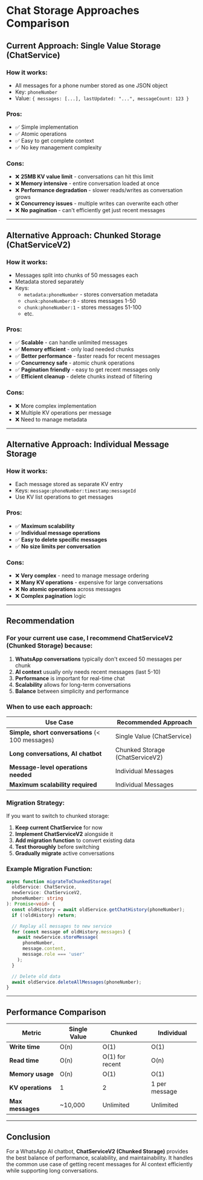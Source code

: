 # Chat Storage Approaches Comparison

## Current Approach: Single Value Storage (ChatService)

### How it works:
- All messages for a phone number stored as one JSON object
- Key: `phoneNumber`
- Value: `{ messages: [...], lastUpdated: "...", messageCount: 123 }`

### Pros:
- ✅ Simple implementation
- ✅ Atomic operations
- ✅ Easy to get complete context
- ✅ No key management complexity

### Cons:
- ❌ **25MB KV value limit** - conversations can hit this limit
- ❌ **Memory intensive** - entire conversation loaded at once
- ❌ **Performance degradation** - slower reads/writes as conversation grows
- ❌ **Concurrency issues** - multiple writes can overwrite each other
- ❌ **No pagination** - can't efficiently get just recent messages

---

## Alternative Approach: Chunked Storage (ChatServiceV2)

### How it works:
- Messages split into chunks of 50 messages each
- Metadata stored separately
- Keys:
  - `metadata:phoneNumber` - stores conversation metadata
  - `chunk:phoneNumber:0` - stores messages 1-50
  - `chunk:phoneNumber:1` - stores messages 51-100
  - etc.

### Pros:
- ✅ **Scalable** - can handle unlimited messages
- ✅ **Memory efficient** - only load needed chunks
- ✅ **Better performance** - faster reads for recent messages
- ✅ **Concurrency safe** - atomic chunk operations
- ✅ **Pagination friendly** - easy to get recent messages only
- ✅ **Efficient cleanup** - delete chunks instead of filtering

### Cons:
- ❌ More complex implementation
- ❌ Multiple KV operations per message
- ❌ Need to manage metadata

---

## Alternative Approach: Individual Message Storage

### How it works:
- Each message stored as separate KV entry
- Keys: `message:phoneNumber:timestamp:messageId`
- Use KV list operations to get messages

### Pros:
- ✅ **Maximum scalability**
- ✅ **Individual message operations**
- ✅ **Easy to delete specific messages**
- ✅ **No size limits per conversation**

### Cons:
- ❌ **Very complex** - need to manage message ordering
- ❌ **Many KV operations** - expensive for large conversations
- ❌ **No atomic operations** across messages
- ❌ **Complex pagination** logic

---

## Recommendation

### For your current use case, I recommend **ChatServiceV2 (Chunked Storage)** because:

1. **WhatsApp conversations** typically don't exceed 50 messages per chunk
2. **AI context** usually only needs recent messages (last 5-10)
3. **Performance** is important for real-time chat
4. **Scalability** allows for long-term conversations
5. **Balance** between simplicity and performance

### When to use each approach:

| Use Case | Recommended Approach |
|----------|---------------------|
| **Simple, short conversations** (< 100 messages) | Single Value (ChatService) |
| **Long conversations, AI chatbot** | Chunked Storage (ChatServiceV2) |
| **Message-level operations needed** | Individual Messages |
| **Maximum scalability required** | Individual Messages |

### Migration Strategy:

If you want to switch to chunked storage:

1. **Keep current ChatService** for now
2. **Implement ChatServiceV2** alongside it
3. **Add migration function** to convert existing data
4. **Test thoroughly** before switching
5. **Gradually migrate** active conversations

### Example Migration Function:

```typescript
async function migrateToChunkedStorage(
  oldService: ChatService,
  newService: ChatServiceV2,
  phoneNumber: string
): Promise<void> {
  const oldHistory = await oldService.getChatHistory(phoneNumber);
  if (!oldHistory) return;

  // Replay all messages to new service
  for (const message of oldHistory.messages) {
    await newService.storeMessage(
      phoneNumber,
      message.content,
      message.role === 'user'
    );
  }

  // Delete old data
  await oldService.deleteAllMessages(phoneNumber);
}
```

---

## Performance Comparison

| Metric | Single Value | Chunked | Individual |
|--------|-------------|---------|------------|
| **Write time** | O(n) | O(1) | O(1) |
| **Read time** | O(n) | O(1) for recent | O(n) |
| **Memory usage** | O(n) | O(1) | O(1) |
| **KV operations** | 1 | 2 | 1 per message |
| **Max messages** | ~10,000 | Unlimited | Unlimited |

---

## Conclusion

For a WhatsApp AI chatbot, **ChatServiceV2 (Chunked Storage)** provides the best balance of performance, scalability, and maintainability. It handles the common use case of getting recent messages for AI context efficiently while supporting long conversations.
